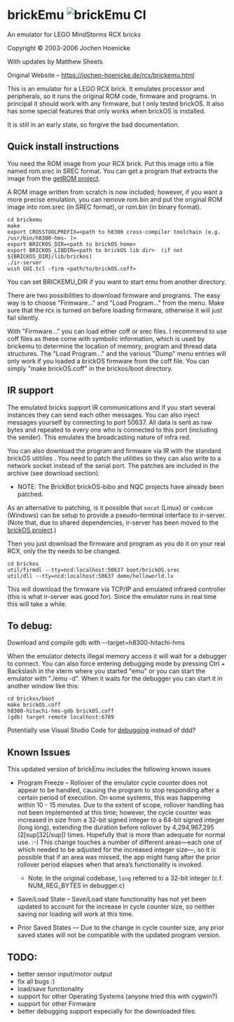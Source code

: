 brickEmu  ![brickEmu CI](https://github.com/BrickBot/brickEmu/workflows/brickEmu%20CI/badge.svg)
========
An emulator for LEGO MindStorms RCX bricks

Copyright © 2003-2006 Jochen Hoenicke

With updates by Matthew Sheets

Original Website – https://jochen-hoenicke.de/rcx/brickemu.html

This is an emulator for a LEGO RCX brick.  It emulates processor and
peripherals, so it runs the original ROM code, firmware and
programs.  In principal it should work with any firmware, but I only
tested brickOS.  It also has some special features that only works when
brickOS is installed.

It is still in an early state, so forgive the bad documentation.


Quick install instructions
--------------------------

You need the ROM image from your RCX brick.  Put this image into a
file named rom.srec in SREC format.  You can get a program that
extracts the image from the [getROM project](https://github.com/BrickBot/getROM).

A ROM image written from scratch is now included; however, if you
want a more precise emulation, you can remove rom.bin and put the
original ROM image into rom.srec (in SREC format), or rom.bin (in
binary format).

```shell
cd brickemu
make
export CROSSTOOLPREFIX=<path to h8300 cross-compiler toolchain (e.g. /usr/bin/h8300-hms- )>
export BRICKOS_DIR=<path to brickOS home>
export BRICKOS_LIBDIR=<path to brickOS lib dir>  (if not ${BRICKOS_DIR}/lib/brickos)
./ir-server
wish GUI.tcl -firm <path/to/brickOS.coff>
```

You can set BRICKEMU_DIR if you want to start emu from another
directory.

There are two possibilities to download firmware and programs.  The
easy way is to choose "Firmware..." and "Load Program..." from the
menu.  Make sure that the rcx is turned on before loading firmware,
otherwise it will just fail silently.

With "Firmware..." you can load either coff or srec files.  I
recommend to use coff files as these come with symbolic information,
which is used by brickemu to determine the location of memory, program
and thread data structures.  The "Load Program..." and the various
"Dump" menu entries will only work if you loaded a brickOS firmware
from the coff file.  You can simply "make brickOS.coff" in the
brickos/boot directory.


IR support
----------

The emulated bricks support IR communications and if you start
several instances they can send each other messages.  You can also
inject messages yourself by connecting to port 50637. All data is sent
as raw bytes and repeated to every one who is connected to this port
(including the sender).  This emulates the broadcasting nature of
infra red.

You can also download the program and firmware via IR with the
standard brickOS utitilies .  You need to patch the utilities so they
can also write to a network socket instead of the serial port.  The
patches are included in the archive (see download section).
* NOTE: The BrickBot brickOS-bibo and NQC projects have already been patched.

As an alternative to patching, is it possible that `socat` (Linux) or
`com0com` (Windows) can be setup to provide a pseudo-terminal interface
to ir-server.  (Note that, due to shared dependencies, ir-server has
been moved to the [brickOS project](https://github.com/BrickBot/brickOS-bibo).)

Then you just download the firmware and program as you do it on your
real RCX, only the tty needs to be changed.

```shell
cd brickos
util/firmdl --tty=ncd:localhost:50637 boot/brickOS.srec
util/dll --tty=ncd:localhost:50637 demo/helloworld.lx
```

This will download the firmware via TCP/IP and emulated infrared
controller (this is what ir-server was good for). Since the emulator
runs in real time this will take a while.


To debug:
---------

Download and compile gdb with --target=h8300-hitachi-hms

When the emulator detects illegal memory access it will wait for a
debugger to connect.  You can also force entering debugging mode by
pressing Ctrl + Backslash in the xterm where you started "emu" or
you can start the emulator with "./emu -d".  When it waits for the
debugger you can start it in another window like this:

```shell
cd brickos/boot
make brickOS.coff
h8300-hitachi-hms-gdb brickOS.coff
(gdb) target remote localhost:6789
```

Potentially use Visual Studio Code for
[debugging](https://stackoverflow.com/a/76237168) instead of ddd?


Known Issues
------------
This updated version of brickEmu includes the following known issues
* Program Freeze – Rollover of the emulator cycle counter does not appear
to be handled, causing the program to stop responding after a certain
period of execution.  On some systems, this was happening within 10 - 15
minutes.  Due to the extent of scope, rollover handling has not been
implemented at this time; however, the cycle counter was increased in size
from a 32-bit signed integer to a 64-bit signed integer (long long), extending
the duration before rollover by 4,294,967,295 (2[sup]32[/sup]) times.
Hopefully that is more than adequate for normal use.  :-)  This change
touches a number of different areas—each one of which needed to be
adjusted for the increased integer size—, so it is possible that if an area
was missed, the app might hang after the prior rollover period elapses
when that area’s functionality is invoked.
  - Note: In the original codebase, `long` referred to a 32-bit integer
(c.f. NUM_REG_BYTES in debugger.c)

* Save/Load State – Save/Load state functionality has not yet been
updated to account for the increase in cycle counter size, so neither
saving nor loading will work at this time.

* Prior Saved States — Due to the change in cycle counter size, any prior
saved states will not be compatible with the updated program version.


TODO:
-----

- better sensor input/motor output
- fix all bugs :)
- load/save functionality
- support for other Operating Systems (anyone tried this with cygwin?)
- support for other Firmware
- better debugging support especially for the downloaded files.
